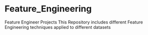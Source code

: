 # Feature_Engineering
Feature Engineer Projects
This Repository includes different Feature Engineering techniques applied to different datasets
